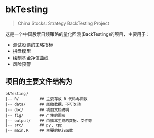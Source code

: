 # bkTesting

> China Stocks: Strategy BackTesting Project

这是一个中国股票日频策略的量化回测(BackTesting)的项目，主要用于：

- 测试股票的策略指标
- 拼盘模型
- 绘制基金净值曲线
- 风险预警

## 项目的主要文件结构为

    bkTesting/
    |-- R/         ## 主要存放 R 代码与函数
    |-- data/      ## 原始数据，不可改动
    |-- doc/       ## 项目文档说明
    |-- fig/       ## 产生的图形
    |-- output/    ## 由脚本生成的数据、文件等
    |-- src/       ## py, cpp
    |-- main.R     ## 主要的执行函数
